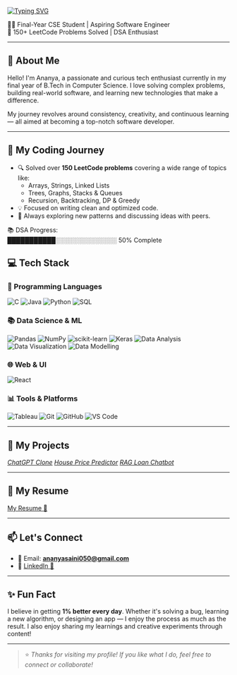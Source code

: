[![Typing SVG](https://readme-typing-svg.demolab.com/?lines=Hey+there,+I'm+Ananya+Saini;Data+Science+%7C+AI+%7C+DSA+Enthusiast;Welcome+to+my+GitHub!&center=true&width=500&height=50)](https://git.io/typing-svg)


👩‍💻 Final-Year CSE Student | Aspiring Software Engineer  
🔢 150+ LeetCode Problems Solved | DSA Enthusiast  

---

## 🌟 About Me

Hello! I'm Ananya, a passionate and curious tech enthusiast currently in my final year of B.Tech in Computer Science. I love solving complex problems, building real-world software, and learning new technologies that make a difference.

My journey revolves around consistency, creativity, and continuous learning — all aimed at becoming a top-notch software developer.

---

## 🚀 My Coding Journey

- 🔍 Solved over **150 LeetCode problems** covering a wide range of topics like:
  - Arrays, Strings, Linked Lists
  - Trees, Graphs, Stacks & Queues
  - Recursion, Backtracking, DP & Greedy
- 💡 Focused on writing clean and optimized code.
- 💬 Always exploring new patterns and discussing ideas with peers.

<!-- 📌 Check out my [LeetCode Profile](https://leetcode.com/u/Ananya640/#): -->

📚 DSA Progress:  
 ███████████░░░░░░░░░░░░░░ 50% Complete
 

## 💻 Tech Stack

### 🚀 Programming Languages
![C](https://img.shields.io/badge/C-00599C?style=for-the-badge&logo=c&logoColor=white)
![Java](https://img.shields.io/badge/Java-ED8B00?style=for-the-badge&logo=openjdk&logoColor=white)
![Python](https://img.shields.io/badge/Python-3776AB?style=for-the-badge&logo=python&logoColor=white)
![SQL](https://img.shields.io/badge/SQL-4479A1?style=for-the-badge&logo=mysql&logoColor=white)

### 📚 Data Science & ML
![Pandas](https://img.shields.io/badge/Pandas-150458?style=for-the-badge&logo=pandas&logoColor=white)
![NumPy](https://img.shields.io/badge/NumPy-013243?style=for-the-badge&logo=numpy&logoColor=white)
![scikit-learn](https://img.shields.io/badge/scikit--learn-F7931E?style=for-the-badge&logo=scikit-learn&logoColor=white)
![Keras](https://img.shields.io/badge/Keras-D00000?style=for-the-badge&logo=keras&logoColor=white)
![Data Analysis](https://img.shields.io/badge/Data--Analysis-blue?style=for-the-badge)
![Data Visualization](https://img.shields.io/badge/Data--Visualization-FF6384?style=for-the-badge)
![Data Modelling](https://img.shields.io/badge/Data--Modelling-teal?style=for-the-badge)

### 🌐 Web & UI
![React](https://img.shields.io/badge/React-20232A?style=for-the-badge&logo=react&logoColor=61DAFB)

### 📊 Tools & Platforms
![Tableau](https://img.shields.io/badge/Tableau-E97627?style=for-the-badge&logo=tableau&logoColor=white)
![Git](https://img.shields.io/badge/Git-F05032?style=for-the-badge&logo=git&logoColor=white)
![GitHub](https://img.shields.io/badge/GitHub-181717?style=for-the-badge&logo=github&logoColor=white)
![VS Code](https://img.shields.io/badge/VS%20Code-007ACC?style=for-the-badge&logo=visual-studio-code&logoColor=white)

---

## 💼 My Projects

<!-- Add your project cards or links here later -->

*[ChatGPT Clone](https://github.com/ananyasaini64760/assisstant-ui)*
*[House Price Predictor](https://github.com/ananyasaini64760/house-price-predictor)*
*[RAG Loan Chatbot](https://github.com/ananyasaini64760/rag_loan_chatbot)*

---

## 📄 My Resume

[My Resume 📎](https://flowcv.com/resume/9pkuslc494e2)

---

## 📫 Let's Connect

- 📧 Email: **ananyasaini050@gmail.com**  
- 💼 [LinkedIn 📎](www.linkedin.com/in/ananya-saini-849aba21a)

---

## ✨ Fun Fact

I believe in getting **1% better every day**. Whether it's solving a bug, learning a new algorithm, or designing an app — I enjoy the process as much as the result. I also enjoy sharing my learnings and creative experiments through content!

---

> ⭐ *Thanks for visiting my profile! If you like what I do, feel free to connect or collaborate!*
